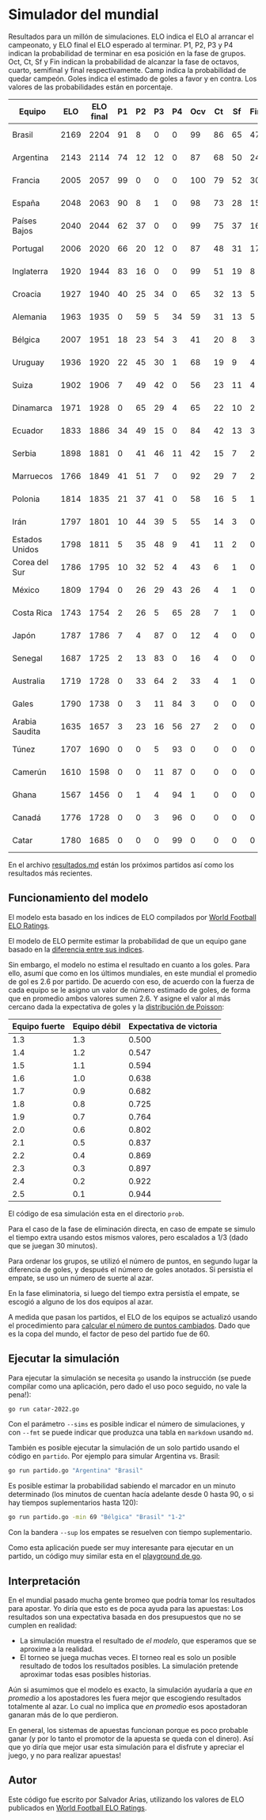 # Simulador del mundial

Resultados para un millón de simulaciones.
ELO indica el ELO al arrancar el campeonato,
y ELO final el ELO esperado al terminar.
P1, P2, P3 y P4 indican la probabilidad
de terminar en esa posición en la fase de grupos.
Oct, Ct, Sf y Fin indican la probabilidad de alcanzar
la fase de octavos, cuarto, semifinal y final respectivamente.
Camp indica la probabilidad de quedar campeón.
Goles indica el estimado de goles a favor y en contra.
Los valores de las probabilidades están en porcentaje.

Equipo | ELO | ELO final | P1 | P2 | P3 | P4 | Ocv | Ct | Sf | Fin | Camp | Goles
------ | --- | --------- | -- | -- | -- | -- | --- | -- | -- | --- | ---- | -----
Brasil | 2169 | 2204 | 91 | 8 | 0 | 0 | 99 | 86 | 65 | 47 | 35 | 11.0-4.6
Argentina | 2143 | 2114 | 74 | 12 | 12 | 0 | 87 | 68 | 50 | 24 | 15 | 8.6-5.5
Francia | 2005 | 2057 | 99 | 0 | 0 | 0 | 100 | 79 | 52 | 30 | 11 | 12.6-5.4
España | 2048 | 2063 | 90 | 8 | 1 | 0 | 98 | 73 | 28 | 15 | 8 | 13.4-4.2
Países Bajos | 2040 | 2044 | 62 | 37 | 0 | 0 | 99 | 75 | 37 | 16 | 8 | 8.8-4.2
Portugal | 2006 | 2020 | 66 | 20 | 12 | 0 | 87 | 48 | 31 | 17 | 6 | 9.4-6.0
Inglaterra | 1920 | 1944 | 83 | 16 | 0 | 0 | 99 | 51 | 19 | 8 | 2 | 10.4-5.2
Croacia | 1927 | 1940 | 40 | 25 | 34 | 0 | 65 | 32 | 13 | 5 | 1 | 7.0-3.9
Alemania | 1963 | 1935 | 0 | 59 | 5 | 34 | 59 | 31 | 13 | 5 | 1 | 5.4-5.3
Bélgica | 2007 | 1951 | 18 | 23 | 54 | 3 | 41 | 20 | 8 | 3 | 1 | 3.5-4.2
Uruguay | 1936 | 1920 | 22 | 45 | 30 | 1 | 68 | 19 | 9 | 4 | 1 | 5.3-2.7
Suiza | 1902 | 1906 | 7 | 49 | 42 | 0 | 56 | 23 | 11 | 4 | 1 | 4.4-4.4
Dinamarca | 1971 | 1928 | 0 | 65 | 29 | 4 | 65 | 22 | 10 | 2 | 1 | 4.5-4.0
Ecuador | 1833 | 1886 | 34 | 49 | 15 | 0 | 84 | 42 | 13 | 3 | 0 | 6.8-3.9
Serbia | 1898 | 1881 | 0 | 41 | 46 | 11 | 42 | 15 | 7 | 2 | 0 | 4.4-4.7
Marruecos | 1766 | 1849 | 41 | 51 | 7 | 0 | 92 | 29 | 7 | 2 | 0 | 5.7-2.6
Polonia | 1814 | 1835 | 21 | 37 | 41 | 0 | 58 | 16 | 5 | 1 | 0 | 3.9-3.0
Irán | 1797 | 1801 | 10 | 44 | 39 | 5 | 55 | 14 | 3 | 0 | 0 | 6.3-8.3
Estados Unidos | 1798 | 1811 | 5 | 35 | 48 | 9 | 41 | 11 | 2 | 0 | 0 | 3.3-2.9
Corea del Sur | 1786 | 1795 | 10 | 32 | 52 | 4 | 43 | 6 | 1 | 0 | 0 | 4.0-2.6
México | 1809 | 1794 | 0 | 26 | 29 | 43 | 26 | 4 | 1 | 0 | 0 | 2.4-3.1
Costa Rica | 1743 | 1754 | 2 | 26 | 5 | 65 | 28 | 7 | 1 | 0 | 0 | 2.3-9.3
Japón | 1787 | 1786 | 7 | 4 | 87 | 0 | 12 | 4 | 0 | 0 | 0 | 2.7-4.4
Senegal | 1687 | 1725 | 2 | 13 | 83 | 0 | 16 | 4 | 0 | 0 | 0 | 4.1-5.1
Australia | 1719 | 1728 | 0 | 33 | 64 | 2 | 33 | 4 | 1 | 0 | 0 | 3.5-6.1
Gales | 1790 | 1738 | 0 | 3 | 11 | 84 | 3 | 0 | 0 | 0 | 0 | 1.8-4.9
Arabia Saudita | 1635 | 1657 | 3 | 23 | 16 | 56 | 27 | 2 | 0 | 0 | 0 | 3.5-4.9
Túnez | 1707 | 1690 | 0 | 0 | 5 | 93 | 0 | 0 | 0 | 0 | 0 | 0.3-3.3
Camerún | 1610 | 1598 | 0 | 0 | 11 | 87 | 0 | 0 | 0 | 0 | 0 | 0.6-5.6
Ghana | 1567 | 1456 | 0 | 1 | 4 | 94 | 1 | 0 | 0 | 0 | 0 | 2.4-7.8
Canadá | 1776 | 1728 | 0 | 0 | 3 | 96 | 0 | 0 | 0 | 0 | 0 | 1.9-6.7
Catar | 1780 | 1685 | 0 | 0 | 0 | 99 | 0 | 0 | 0 | 0 | 0 | 1.3-7.3

En el archivo [resultados.md](resultados.md)
están los próximos partidos
así como los resultados más recientes.

## Funcionamiento del modelo

El modelo esta basado en los indices de ELO
compilados por [World Football ELO Ratings](https://www.eloratings.net/).

El modelo de ELO permite estimar la probabilidad
de que un equipo gane basado en la
[diferencia entre sus indices](https://en.wikipedia.org/wiki/World_Football_Elo_Ratings#Expected_result_of_match).

Sin embargo,
el modelo no estima el resultado en cuanto a los goles.
Para ello,
asumí que como en los últimos mundiales,
en este mundial el promedio de gol es 2.6 por partido.
De acuerdo con eso,
de acuerdo con la fuerza de cada equipo se le asigno un valor
de número estimado de goles,
de forma que en promedio ambos valores sumen 2.6.
Y asigne el valor al más cercano dada la expectativa de goles
y la [distribución de Poisson](https://en.wikipedia.org/wiki/Poisson_distribution):

Equipo fuerte | Equipo débil | Expectativa de victoria
------------- | ------------ | -----------------------
1.3 | 1.3 | 0.500
1.4 | 1.2 | 0.547
1.5 | 1.1 | 0.594
1.6 | 1.0 | 0.638
1.7 | 0.9 | 0.682
1.8 | 0.8 | 0.725
1.9 | 0.7 | 0.764
2.0 | 0.6 | 0.802
2.1 | 0.5 | 0.837
2.2 | 0.4 | 0.869
2.3 | 0.3 | 0.897
2.4 | 0.2 | 0.922
2.5 | 0.1 | 0.944

El código de esa simulación esta en el directorio `prob`.

Para el caso de la fase de eliminación directa,
en caso de empate se simulo el tiempo extra usando estos mismos valores,
pero escalados a 1/3
(dado que se juegan 30 minutos).

Para ordenar los grupos,
se utilizó el número de puntos,
en segundo lugar la diferencia de goles,
y después el número de goles anotados.
Si persistía el empate,
se uso un número de suerte al azar.

En la fase eliminatoria,
si luego del tiempo extra persistía el empate,
se escogió a alguno de los dos equipos al azar.

A medida que pasan los partidos,
el ELO de los equipos se actualizó
usando el procedimiento para
[calcular el número de puntos cambiados](https://en.wikipedia.org/wiki/World_Football_Elo_Ratings#Calculation_principles).
Dado que es la copa del mundo,
el factor de peso del partido fue de 60.

## Ejecutar la simulación

Para ejecutar la simulación se necesita `go`
usando la instrucción
(se puede compilar como una aplicación,
pero dado el uso poco seguido,
no vale la pena!):

~~~bash
go run catar-2022.go
~~~~

Con el parámetro `--sims` es posible indicar el número de simulaciones,
y con `--fmt` se puede indicar que produzca una tabla en `markdown`
usando `md`.

También es posible ejecutar la simulación de un solo partido
usando el código en `partido`.
Por ejemplo para simular Argentina vs. Brasil:

~~~bash
go run partido.go "Argentina" "Brasil"
~~~

Es posible estimar la probabilidad sabiendo el marcador
en un minuto determinado
(los minutos de cuentan hacía adelante desde 0 hasta 90,
o si hay tiempos suplementarios hasta 120):

~~~bash
go run partido.go -min 69 "Bélgica" "Brasil" "1-2"
~~~

Con la bandera `--sup` los empates se resuelven
con tiempo suplementario.

Como esta aplicación puede ser muy interesante
para ejecutar en un partido,
un código muy similar esta en el
[playground de go](https://go.dev/play/p/hEBq_4m3TuA).

## Interpretación

En el mundial pasado mucha gente bromeo
que podría tomar los resultados para apostar.
Yo diría que esto es de poca ayuda para las apuestas:
Los resultados son una expectativa basada en dos presupuestos
que no se cumplen en realidad:

* La simulación muestra el resultado de *el modelo*,
  que esperamos que se aproxime a la realidad.
* El torneo se juega muchas veces.
  El torneo real es solo un posible resultado
  de todos los resultados posibles.
  La simulación pretende aproximar todas esas posibles historias.

Aún si asumimos que el modelo es exacto,
la simulación ayudaría a que *en promedio*
a los apostadores les fuera mejor
que escogiendo resultados totalmente al azar.
Lo cual no implica que *en promedio*
esos apostadoran ganaran más de lo que perdieron.

En general,
los sistemas de apuestas funcionan
porque es poco probable ganar
(y por lo tanto el promotor de la apuesta se queda con el dinero).
Así que yo diría que mejor usar esta simulación
para el disfrute y apreciar el juego,
y no para realizar apuestas!

## Autor

Este código fue escrito por Salvador Arias,
utilizando los valores de ELO publicados en [World Football ELO Ratings](https://www.eloratings.net/).
